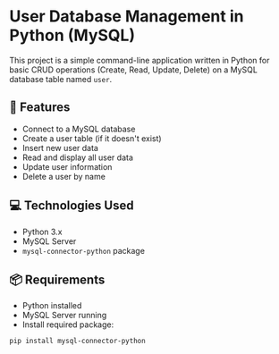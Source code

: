 # User Database Management in Python (MySQL)

This project is a simple command-line application written in Python for basic CRUD operations (Create, Read, Update, Delete) on a MySQL database table named `user`.

## 📌 Features

- Connect to a MySQL database
- Create a user table (if it doesn't exist)
- Insert new user data
- Read and display all user data
- Update user information
- Delete a user by name

## 💻 Technologies Used

- Python 3.x
- MySQL Server
- `mysql-connector-python` package

## 📦 Requirements

- Python installed
- MySQL Server running
- Install required package:

```bash
pip install mysql-connector-python
